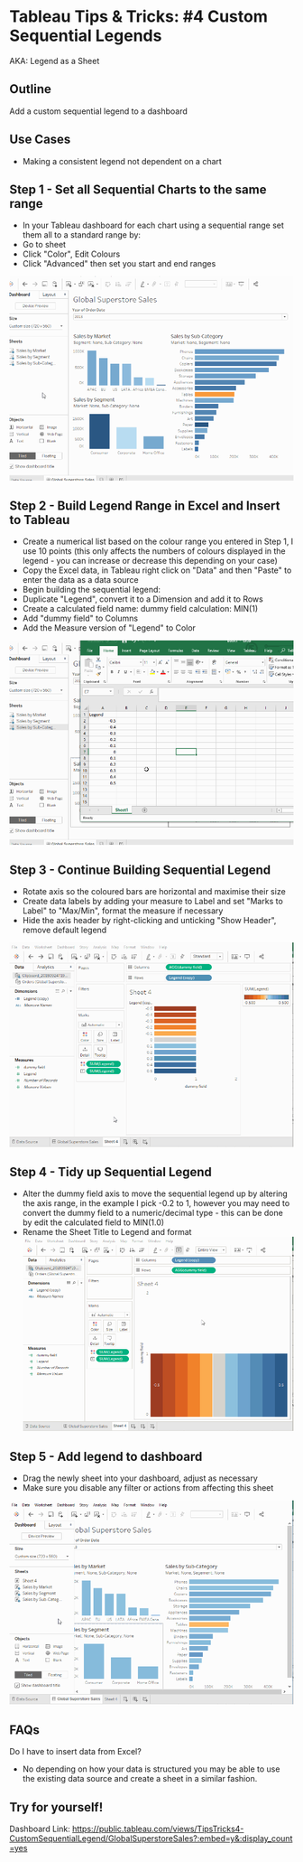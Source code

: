 # Tableau Tips & Tricks: #4 Custom Sequential Legends
AKA: Legend as a Sheet

## Outline

Add a custom sequential legend to a dashboard

## Use Cases
- Making a consistent legend not dependent on a chart

## Step 1 - Set all Sequential Charts to the same range
- In your Tableau dashboard for each chart using a sequential range set them all to a standard range by:
- Go to sheet
- Click "Color", Edit Colours
- Click "Advanced" then set you start and end ranges

![Step 1](gifs/t&t_04_sequential_legend/custom_seq_legend_1_set_seq_for_all.gif "Step 1")


## Step 2 - Build Legend Range in Excel and Insert to Tableau
- Create a numerical list based on the colour range you entered in Step 1, I use 10 points (this only affects the numbers of colours displayed in the legend - you can increase or decrease this depending on your case)
- Copy the Excel data, in Tableau right click on "Data" and then "Paste" to enter the data as a data source
- Begin building the sequential legend:
- Duplicate "Legend", convert it to a Dimension and add it to Rows
- Create a calculated field
     name: dummy field
     calculation: MIN(1)
- Add "dummy field" to Columns
- Add the Measure version of "Legend" to Color

![Step 2](gifs/t&t_04_sequential_legend/custom_seq_legend_2_excel_transfer.gif "Step 2")


## Step 3 - Continue Building Sequential Legend
- Rotate axis so the coloured bars are horizontal and maximise their size
- Create data labels by adding your measure to Label and set "Marks to Label" to "Max/Min", format the measure if necessary
- Hide the axis header by right-clicking and unticking "Show Header", remove default legend

![Step 3](gifs/t&t_04_sequential_legend/custom_seq_legend_3_build_seq.gif "Step 3")


## Step 4 - Tidy up Sequential Legend
- Alter the dummy field axis to move the sequential legend up by altering the axis range, in the example I pick -0.2 to 1, however you may need to convert the dummy field to a numeric/decimal type - this can be done by edit the calculated field to MIN(1.0)
- Rename the Sheet Title to Legend and format
![Step 4](gifs/t&t_04_sequential_legend/custom_seq_legend_4_tidy_up_seq.gif "Step 4")


## Step 5 - Add legend to dashboard
- Drag the newly sheet into your dashboard, adjust as necessary
- Make sure you disable any filter or actions from affecting this sheet

![Step 5](gifs/t&t_04_sequential_legend/custom_seq_legend_5_add_to_dash.gif "Step 5")

## FAQs

Do I have to insert data from Excel?

- No depending on how your data is structured you may be able to use the existing data source and create a sheet in a similar fashion. 

## Try for yourself!
Dashboard Link: <https://public.tableau.com/views/TipsTricks4-CustomSequentialLegend/GlobalSuperstoreSales?:embed=y&:display_count=yes>